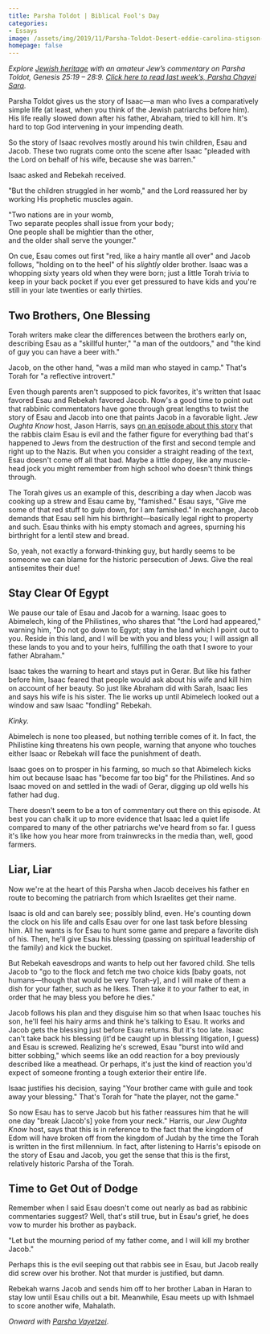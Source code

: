 ```yaml
---
title: Parsha Toldot | Biblical Fool's Day
categories:
- Essays
image: /assets/img/2019/11/Parsha-Toldot-Desert-eddie-carolina-stigson-ecIZe6MdUH8-unsplash.jpg
homepage: false
---
```



_Explore [Jewish heritage](https://withoutapath.com/jewish-heritage/) with an amateur Jew’s commentary on Parsha Toldot, Genesis 25:19 – 28:9. [Click here to read last week’s, Parsha Chayei Sara](https://withoutapath.com/parsha-chayei-sara/)._

Parsha Toldot gives us the story of Isaac––a man who lives a comparatively simple life (at least, when you think of the Jewish patriarchs before him). His life really slowed down after his father, Abraham, tried to kill him. It's hard to top God intervening in your impending death.

So the story of Isaac revolves mostly around his twin children, Esau and Jacob. These two rugrats come onto the scene after Isaac "pleaded with the Lord on behalf of his wife, because she was barren."

Isaac asked and Rebekah received.

<!-- more -->

"But the children struggled in her womb," and the Lord reassured her by working His prophetic muscles again.

"Two nations are in your womb,  
Two separate peoples shall issue from your body;  
One people shall be mightier than the other,  
and the older shall serve the younger."

On cue, Esau comes out first "red, like a hairy mantle all over" and Jacob follows, "holding on to the heel" of his _slightly_ older brother. Isaac was a whopping sixty years old when they were born; just a little Torah trivia to keep in your back pocket if you ever get pressured to have kids and you're still in your late twenties or early thirties.

## Two Brothers, One Blessing

Torah writers make clear the differences between the brothers early on, describing Esau as a "skillful hunter," "a man of the outdoors," and "the kind of guy you can have a beer with."

Jacob, on the other hand, "was a mild man who stayed in camp." That's Torah for "a reflective introvert."

Even though parents aren't supposed to pick favorites, it's written that Isaac favored Esau and Rebekah favored Jacob. Now's a good time to point out that rabbinic commentators have gone through great lengths to twist the story of Esau and Jacob into one that paints Jacob in a favorable light. _Jew Oughta Know_ host, Jason Harris, says [on an episode about this story](https://jewoughtaknow.com/s01e16-the-jason-cake) that the rabbis claim Esau is evil and the father figure for everything bad that's happened to Jews from the destruction of the first and second temple and right up to the Nazis. But when you consider a straight reading of the text, Esau doesn't come off all that bad. Maybe a little dopey, like any muscle-head jock you might remember from high school who doesn't think things through.

The Torah gives us an example of this, describing a day when Jacob was cooking up a strew and Esau came by, "famished." Esau says, "Give me some of that red stuff to gulp down, for I am famished." In exchange, Jacob demands that Esau sell him his birthright––basically legal right to property and such. Esau thinks with his empty stomach and agrees, spurning his birthright for a lentil stew and bread.

So, yeah, not exactly a forward-thinking guy, but hardly seems to be someone we can blame for the historic persecution of Jews. Give the real antisemites their due!

## Stay Clear Of Egypt

We pause our tale of Esau and Jacob for a warning. Isaac goes to Abimelech, king of the Philistines, who shares that "the Lord had appeared," warning him, "Do not go down to Egypt; stay in the land which I point out to you. Reside in this land, and I will be with you and bless you; I will assign all these lands to you and to your heirs, fulfilling the oath that I swore to your father Abraham."

Isaac takes the warning to heart and stays put in Gerar. But like his father before him, Isaac feared that people would ask about his wife and kill him on account of her beauty. So just like Abraham did with Sarah, Isaac lies and says his wife is his sister. The lie works up until Abimelech looked out a window and saw Isaac "fondling" Rebekah.

_Kinky._

Abimelech is none too pleased, but nothing terrible comes of it. In fact, the Philistine king threatens his own people, warning that anyone who touches either Isaac or Rebekah will face the punishment of death.

Isaac goes on to prosper in his farming, so much so that Abimelech kicks him out because Isaac has "become far too big" for the Philistines. And so Isaac moved on and settled in the wadi of Gerar, digging up old wells his father had dug.

There doesn't seem to be a ton of commentary out there on this episode. At best you can chalk it up to more evidence that Isaac led a quiet life compared to many of the other patriarchs we've heard from so far. I guess it's like how you hear more from trainwrecks in the media than, well, good farmers.

## Liar, Liar

Now we're at the heart of this Parsha when Jacob deceives his father en route to becoming the patriarch from which Israelites get their name.

Isaac is old and can barely see; possibly blind, even. He's counting down the clock on his life and calls Esau over for one last task before blessing him. All he wants is for Esau to hunt some game and prepare a favorite dish of his. Then, he'll give Esau his blessing (passing on spiritual leadership of the family) and kick the bucket.

But Rebekah eavesdrops and wants to help out her favored child. She tells Jacob to "go to the flock and fetch me two choice kids [baby goats, not humans––though that would be very Torah-y], and I will make of them a dish for your father, such as he likes. Then take it to your father to eat, in order that he may bless you before he dies."

Jacob follows his plan and they disguise him so that when Isaac touches his son, he'll feel his hairy arms and think he's talking to Esau. It works and Jacob gets the blessing just before Esau returns. But it's too late. Isaac can't take back his blessing (it'd be caught up in blessing litigation, I guess) and Esau is screwed. Realizing he's screwed, Esau "burst into wild and bitter sobbing," which seems like an odd reaction for a boy previously described like a meathead. Or perhaps, it's just the kind of reaction you'd expect of someone fronting a tough exterior their entire life.

Isaac justifies his decision, saying "Your brother came with guile and took away your blessing." That's Torah for "hate the player, not the game."

So now Esau has to serve Jacob but his father reassures him that he will one day "break [Jacob's] yoke from your neck." Harris, our _Jew Oughta Know_ host, says that this is in reference to the fact that the kingdom of Edom will have broken off from the kingdom of Judah by the time the Torah is written in the first millennium. In fact, after listening to Harris's episode on the story of Esau and Jacob, you get the sense that this is the first, relatively historic Parsha of the Torah.

## Time to Get Out of Dodge

Remember when I said Esau doesn't come out nearly as bad as rabbinic commentaries suggest? Well, that's still true, but in Esau's grief, he does vow to murder his brother as payback.

"Let but the mourning period of my father come, and I will kill my brother Jacob."

Perhaps this is the evil seeping out that rabbis see in Esau, but Jacob really did screw over his brother. Not that murder is justified, but damn.

Rebekah warns Jacob and sends him off to her brother Laban in Haran to stay low until Esau chills out a bit. Meanwhile, Esau meets up with Ishmael to score another wife, Mahalath.

_Onward with [Parsha Vayetzei](https://withoutapath.com/parsha-vayetzei/)_.

